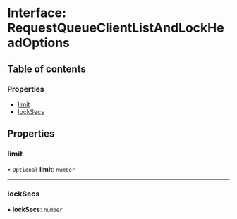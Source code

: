 # Interface: RequestQueueClientListAndLockHeadOptions

## Table of contents

### Properties

- [limit](RequestQueueClientListAndLockHeadOptions.md#limit)
- [lockSecs](RequestQueueClientListAndLockHeadOptions.md#locksecs)

## Properties

### <a id="limit" name="limit"></a> limit

• `Optional` **limit**: `number`

___

### <a id="locksecs" name="locksecs"></a> lockSecs

• **lockSecs**: `number`
